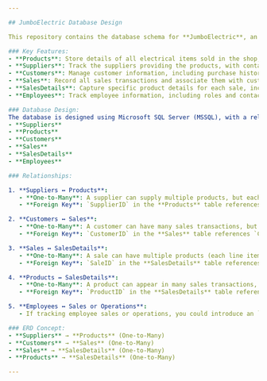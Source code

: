 ```yaml
---

## JumboElectric Database Design

This repository contains the database schema for **JumboElectric**, an electrical shop based in The Gambia. The design is aimed at managing key aspects of the business, including inventory, sales, customers, suppliers, and employees.

### Key Features:
- **Products**: Store details of all electrical items sold in the shop, including prices, stock levels, and supplier information.
- **Suppliers**: Track the suppliers providing the products, with contact details.
- **Customers**: Manage customer information, including purchase history and contact details.
- **Sales**: Record all sales transactions and associate them with customers and products.
- **SalesDetails**: Capture specific product details for each sale, including quantity and price.
- **Employees**: Track employee information, including roles and contact details.

### Database Design:
The database is designed using Microsoft SQL Server (MSSQL), with a relational structure that ensures data integrity and easy querying. Key tables include:
- **Suppliers**
- **Products**
- **Customers**
- **Sales**
- **SalesDetails**
- **Employees**

### Relationships:

1. **Suppliers ↔ Products**:
   - **One-to-Many**: A supplier can supply multiple products, but each product is supplied by one supplier.
   - **Foreign Key**: `SupplierID` in the **Products** table references `SupplierID` in the **Suppliers** table.

2. **Customers ↔ Sales**:
   - **One-to-Many**: A customer can have many sales transactions, but each sale is linked to one customer.
   - **Foreign Key**: `CustomerID` in the **Sales** table references `CustomerID` in the **Customers** table.

3. **Sales ↔ SalesDetails**:
   - **One-to-Many**: A sale can have multiple products (each line item), but each line item belongs to one sale.
   - **Foreign Key**: `SaleID` in the **SalesDetails** table references `SaleID` in the **Sales** table.

4. **Products ↔ SalesDetails**:
   - **One-to-Many**: A product can appear in many sales transactions, but each sales detail record refers to one specific product.
   - **Foreign Key**: `ProductID` in the **SalesDetails** table references `ProductID` in the **Products** table.

5. **Employees ↔ Sales or Operations**:
   - If tracking employee sales or operations, you could introduce an `EmployeeID` in the **Sales** or other tables, establishing a relationship. For now, this is optional based on your business logic.

### ERD Concept:
- **Suppliers** → **Products** (One-to-Many)
- **Customers** → **Sales** (One-to-Many)
- **Sales** → **SalesDetails** (One-to-Many)
- **Products** → **SalesDetails** (One-to-Many)

---
```

